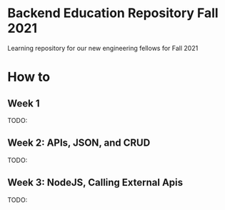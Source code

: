 # Backend Education Repository Fall 2021
Learning repository for our new engineering fellows for Fall 2021

# How to  

## Week 1
TODO: 
## Week 2: APIs, JSON, and CRUD
TODO:
## Week 3: NodeJS, Calling External Apis
TODO: 